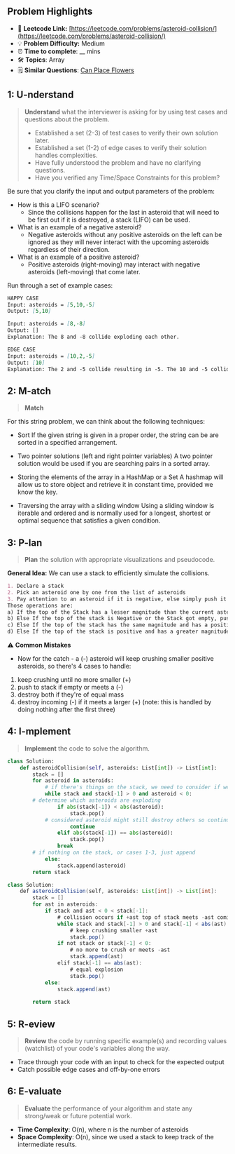 ## Problem Highlights

* 🔗 **Leetcode Link:** [https://leetcode.com/problems/asteroid-collision/](https://leetcode.com/problems/asteroid-collision/)
* 💡 **Problem Difficulty:** Medium
* ⏰ **Time to complete**: __ mins
* 🛠️ **Topics**: Array 
* 🗒️ **Similar Questions**: [Can Place Flowers](https://leetcode.com/problems/can-place-flowers/)
    
## 1: U-nderstand
 
> **Understand** what the interviewer is asking for by using test cases and questions about the problem.
> 
> - Established a set (2-3) of test cases to verify their own solution later.
> - Established a set (1-2) of edge cases to verify their solution handles complexities.
> - Have fully understood the problem and have no clarifying questions.
> - Have you verified any Time/Space Constraints for this problem?

Be sure that you clarify the input and output parameters of the problem:

- How is this a LIFO scenario?
  - Since the collisions happen for the last in asteroid that will need to be first out if it is destroyed, a stack (LIFO) can be used.
- What is an example of a negative asteroid?
  - Negative asteroids without any positive asteroids on the left can be ignored as they will never interact with the upcoming asteroids regardless of their direction.
- What is an example of a positive asteroid? 
  - Positive asteroids (right-moving) may interact with negative asteroids (left-moving) that come later.

Run through a set of example cases:

```markdown
HAPPY CASE
Input: asteroids = [5,10,-5]
Output: [5,10]

Input: asteroids = [8,-8]
Output: []
Explanation: The 8 and -8 collide exploding each other.

EDGE CASE
Input: asteroids = [10,2,-5]
Output: [10]
Explanation: The 2 and -5 collide resulting in -5. The 10 and -5 collide resulting in 10.
```   
    
## 2: M-atch

> **Match** 

For this string problem, we can think about the following techniques:

- Sort If the given string is given in a proper order, the string can be are sorted in a specified arrangement.

- Two pointer solutions (left and right pointer variables) A two pointer solution would be used if you are searching pairs in a sorted array.

- Storing the elements of the array in a HashMap or a Set A hashmap will allow us to store object and retrieve it in constant time, provided we know the key.

- Traversing the array with a sliding window
Using a sliding window is iterable and ordered and is normally used for a longest, shortest or optimal sequence that satisfies a given condition.

## 3: P-lan

> **Plan** the solution with appropriate visualizations and pseudocode.

**General Idea:** We can use a stack to efficiently simulate the collisions.

```markdown
1. Declare a stack
2. Pick an asteroid one by one from the list of asteroids
3. Pay attention to an asteroid if it is negative, else simply push it into the stack. Analyze the Stack from top to bottom and do some operations on it until our desired condition is met.
Those operations are:
a) If the top of the Stack has a lesser magnitude than the current asteroid, we destroy (pop) it.
b) Else If the top of the stack is Negative or the Stack got empty, push the current asteroid.
c) Else If the top of the stack has the same magnitude and has a positive sign, pop it, and also destroy the current asteroid.
d) Else If the top of the stack is positive and has a greater magnitude, destroy the current asteroid (i.e., do no changes to the stack and pick the next asteroid)
```

⚠️ **Common Mistakes**

* Now for the catch - a (-) asteroid will keep crushing smaller positive asteroids, so there's 4 cases to handle:

1. keep crushing until no more smaller (+)
2. push to stack if empty or meets a (-)
3. destroy both if they're of equal mass
4. destroy incoming (-) if it meets a larger (+) (note: this is handled by doing nothing after the first three)

## 4: I-mplement

> **Implement** the code to solve the algorithm.

```python
class Solution:
    def asteroidCollision(self, asteroids: List[int]) -> List[int]:
        stack = []
        for asteroid in asteroids:
            # if there's things on the stack, we need to consider if we've got case 4
            while stack and stack[-1] > 0 and asteroid < 0:
		# determine which asteroids are exploding
                if abs(stack[-1]) < abs(asteroid):
                    stack.pop()
		    # considered asteroid might still destroy others so continue checking
                    continue
                elif abs(stack[-1]) == abs(asteroid):
                    stack.pop()
                break
	    # if nothing on the stack, or cases 1-3, just append
            else:
                stack.append(asteroid)
        return stack
```
```java
class Solution:
    def asteroidCollision(self, asteroids: List[int]) -> List[int]:
        stack = []
        for ast in asteroids:
            if stack and ast < 0 < stack[-1]:
                # collision occurs if +ast top of stack meets -ast coming in
                while stack and stack[-1] > 0 and stack[-1] < abs(ast):
                    # keep crushing smaller +ast
                    stack.pop()
                if not stack or stack[-1] < 0:
                    # no more to crush or meets -ast
                    stack.append(ast)
                elif stack[-1] == abs(ast):
                    # equal explosion
                    stack.pop()           
            else:
                stack.append(ast)
        
        return stack

```
    
## 5: R-eview

> **Review** the code by running specific example(s) and recording values (watchlist) of your code's variables along the way.

- Trace through your code with an input to check for the expected output
- Catch possible edge cases and off-by-one errors

## 6: E-valuate

> **Evaluate** the performance of your algorithm and state any strong/weak or future potential work.
    
* **Time Complexity**: O(n), where n is the number of asteroids
* **Space Complexity**: O(n), since we used a stack to keep track of the intermediate results. 